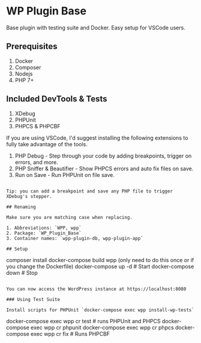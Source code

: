 # WP Plugin Base

Base plugin with testing suite and Docker. Easy setup for VSCode users.

## Prerequisites

1. Docker
2. Composer
3. Nodejs
4. PHP 7+

## Included DevTools & Tests

1. XDebug
2. PHPUnit
3. PHPCS & PHPCBF

If you are using VSCode, I'd suggest installing the following extensions to fully take advantage of the tools.

1. PHP Debug - Step through your code by adding breakpoints, trigger on errors, and more.
2. PHP Sniffer & Beautifier - Show PHPCS errors and auto fix files on save.
3. Run on Save - Run PHPUnit on file save.
```

Tip: you can add a breakpoint and save any PHP file to trigger XDebug's stepper.

## Renaming

Make sure you are matching case when replacing.

1. Abbreviations: `WPP, wpp`
2. Package: `WP_Plugin_Base`
3. Container names: `wpp-plugin-db, wpp-plugin-app`

## Setup 

```
composer install
docker-compose build wpp (only need to do this once or if you change the Dockerfile)
docker-compose up -d # Start
docker-compose down # Stop
```

You can now access the WordPress instance at https://localhost:8080

### Using Test Suite

Install scripts for PHPUnit `docker-compose exec wpp install-wp-tests`

```
docker-compose exec wpp cr test # runs PHPUnit and PHPCS
docker-compose exec wpp cr phpunit
docker-compose exec wpp cr phpcs
docker-compose exec wpp cr fix # Runs PHPCBF
```
